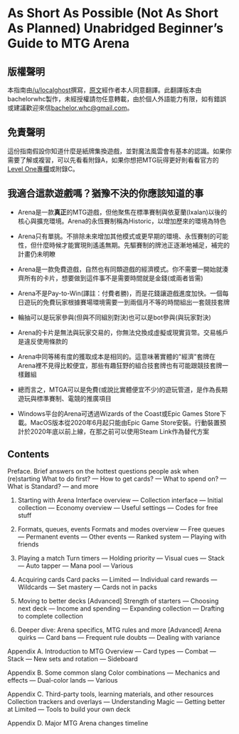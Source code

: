 # As Short As Possible (Not As Short As Planned) Unabridged Beginner’s Guide to MTG Arena

## 版權聲明
本指南由[/u/localghost](https://www.reddit.com/user/localghost)撰寫，[原文](https://sites.google.com/view/asap-bg-to-mtga/home?authuser=0)經作者本人同意翻譯。此翻譯版本由bachelorwhc製作，未經授權請勿任意轉載，由於個人外語能力有限，如有錯誤或建議歡迎來信[bachelor.whc@gmail.com](mailto:bachelor.whc@gmail.com)。

## 免責聲明
這份指南假設你知道什麼是紙牌集換遊戲，並對魔法風雲會有基本的認識。如果你需要了解或複習，可以先看看附錄A，如果你想把MTG玩得更好則看看官方的[Level One專欄](https://magic.wizards.com/en/articles/archive/level-one/level-one-full-course-2015-10-05)或附錄C。

## 我適合這款遊戲嗎？猶豫不決的你應該知道的事

- Arena是一款**真正**的MTG遊戲，但他聚焦在標準賽制與依夏蘭(Ixalan)以後的核心與擴充環境。Arena的永恆賽制稱為Historic，以增加歷來的環境為特色

- Arena只有單挑。不排除未來增加其他模式或更早期的環境、永恆賽制的可能性，但什麼時候才能實現則遙遙無期。先驅賽制的牌池正逐漸地補足，補完的計畫仍未明瞭

- Arena是一款免費遊戲，自然也有同類遊戲的經濟模式。你不需要一開始就湊齊所有的卡片，想要做到這件事不是需要時間就是金錢(或兩者皆需)

- Arena不是Pay-to-Win(譯註：付費者勝)，而是花錢讓遊戲進度加快。一個每日遊玩的免費玩家根據賽場環境需要一到兩個月不等的時間組出一套競技套牌

- 輪抽可以是玩家參與(但與不同組別對決)也可以是bot參與(與玩家對決)

- Arena的卡片是無法與玩家交易的，你無法兌換成虛擬或現實貨幣。交易帳戶是違反使用條款的

- Arena中同等稀有度的獲取成本是相同的。這意味著實體的"經濟"套牌在Arena裡不見得比較便宜，那些有趣狂野的組合技套牌也有可能跟競技套牌一樣難組

- 總而言之，MTGA可以是免費(或說比實體便宜不少)的遊玩管道，是作為長期遊玩與標準賽制、電競的推廣項目

- Windows平台的Arena可透過Wizards of the Coast或Epic Games Store下載。MacOS版本從2020年6月起只能由Epic Game Store安裝。行動裝置預計於2020年底以前上線，在那之前可以使用Steam Link作為替代方案

## Contents
Preface. Brief answers on the hottest questions people ask when (re)starting
What to do first? — How to get cards? — What to spend on? — What is Standard? — and more

1. Starting with Arena
Interface overview — Collection interface — Initial collection — Economy overview — Useful settings — Codes for free stuff

2. Formats, queues, events
Formats and modes overview — Free queues — Permanent events — Other events — Ranked system — Playing with friends

3. Playing a match
Turn timers — Holding priority — Visual cues — Stack — Auto tapper — Mana pool — Various

4. Acquiring cards
Card packs — Limited — Individual card rewards — Wildcards — Set mastery — Cards not in packs

5. Moving to better decks [Advanced]
Strength of starters — Choosing next deck — Income and spending — Expanding collection — Drafting to complete collection

6. Deeper dive: Arena specifics, MTG rules and more [Advanced]
Arena quirks — Card bans — Frequent rule doubts — Dealing with variance

Appendix A. Introduction to MTG
Overview — Card types — Combat — Stack — New sets and rotation — Sideboard

Appendix B. Some common slang
Color combinations — Mechanics and effects — Dual-color lands — Various

Appendix C. Third-party tools, learning materials, and other resources
Collection trackers and overlays — Understanding Magic — Getting better at Limited — Tools to build your own deck

Appendix D. Major MTG Arena changes timeline
